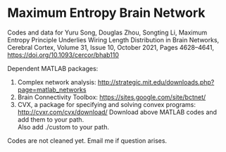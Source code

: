 # Maximum Entropy Brain Network
Codes and data for 
Yuru Song, Douglas Zhou, Songting Li, Maximum Entropy Principle Underlies Wiring Length Distribution in Brain Networks, 
Cerebral Cortex, Volume 31, Issue 10, October 2021,
Pages 4628–4641, https://doi.org/10.1093/cercor/bhab110

Dependent MATLAB packages:
1. Complex network analysis: http://strategic.mit.edu/downloads.php?page=matlab_networks 
2. Brain Connectivity Toolbox: https://sites.google.com/site/bctnet/
3. CVX, a package for specifying and solving convex programs: http://cvxr.com/cvx/download/ 
Download above MATLAB codes and add them to your path. \
Also add ./custom to your path.

Codes are not cleaned yet. Email me if question arises.
